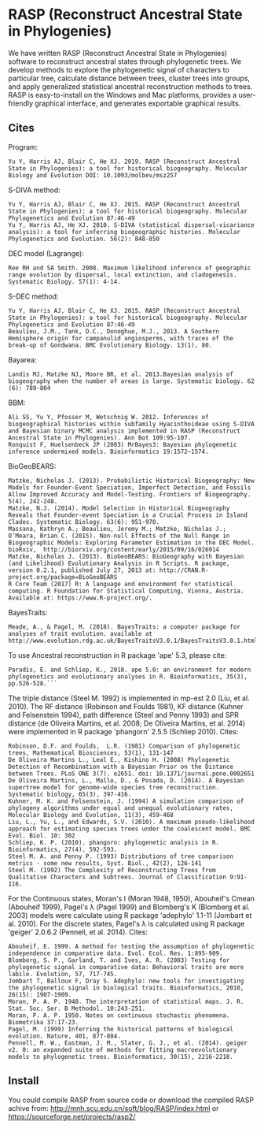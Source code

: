 ﻿# RASP (Reconstruct Ancestral State in Phylogenies) 

We have written RASP (Reconstruct Ancestral State in Phylogenies) software to reconstruct ancestral states through phylogenetic trees. We develop methods to explore the phylogenetic signal of characters to particular tree, calculate distance between trees, cluster trees into groups, and apply generalized statistical ancestral reconstruction methods to trees.
RASP is easy-to-install on the Windows and Mac platforms, provides a user-friendly graphical interface, and generates exportable graphical results.


## Cites

Program:
```
Yu Y, Harris AJ, Blair C, He XJ. 2019. RASP (Reconstruct Ancestral State in Phylogenies): a tool for historical biogeography. Molecular Biology and Evolution DOI: 10.1093/molbev/msz257
```
S-DIVA method:
```
Yu Y, Harris AJ, Blair C, He XJ. 2015. RASP (Reconstruct Ancestral State in Phylogenies): a tool for historical biogeography. Molecular Phylogenetics and Evolution 87:46-49
Yu Y, Harris AJ, He XJ. 2010. S-DIVA (statistical dispersal-vicariance analysis): a tool for inferring biogeographic histories. Molecular Phylogenetics and Evolution. 56(2): 848-850
```
DEC model (Lagrange):
```
Ree RH and SA Smith. 2008. Maximum likelihood inference of geographic range evolution by dispersal, local extinction, and cladogenesis. Systematic Biology. 57(1): 4-14. 
```
S-DEC method:
```
Yu Y, Harris AJ, Blair C, He XJ. 2015. RASP (Reconstruct Ancestral State in Phylogenies): a tool for historical biogeography. Molecular Phylogenetics and Evolution 87:46-49
Beaulieu, J.M., Tank, D.C., Donoghue, M.J., 2013. A Southern Hemisphere origin for campanulid angiosperms, with traces of the break-up of Gondwana. BMC Evolutionary Biology. 13(1), 80. 
```
Bayarea:
```
Landis MJ, Matzke NJ, Moore BR, et al. 2013.Bayesian analysis of biogeography when the number of areas is large. Systematic biology. 62 (6): 789-804 
```
BBM:
```
Ali SS, Yu Y, Pfosser M, Wetschnig W. 2012. Inferences of biogeographical histories within subfamily Hyacinthoideae using S-DIVA and Bayesian binary MCMC analysis implemented in RASP (Reconstruct Ancestral State in Phylogenies). Ann Bot 109:95-107.
Ronquist F, Huelsenbeck JP (2003) MrBayes3: Bayesian phylogenetic inference undermixed models. Bioinformatics 19:1572–1574.
```
BioGeoBEARS:
```
Matzke, Nicholas J. (2013). Probabilistic Historical Biogeography: New Models for Founder-Event Speciation, Imperfect Detection, and Fossils Allow Improved Accuracy and Model-Testing. Frontiers of Biogeography. 5(4), 242-248. 
Matzke, N.J. (2014). Model Selection in Historical Biogeography Reveals that Founder-event Speciation is a Crucial Process in Island Clades. Systematic Biology. 63(6): 951-970.
Massana, Kathryn A.; Beaulieu, Jeremy M.; Matzke, Nicholas J.; O’Meara, Brian C. (2015). Non-null Effects of the Null Range in Biogeographic Models: Exploring Parameter Estimation in the DEC Model. bioRxiv,  http://biorxiv.org/content/early/2015/09/16/026914
Matzke, Nicholas J. (2013). BioGeoBEARS: BioGeography with Bayesian (and Likelihood) Evolutionary Analysis in R Scripts. R package, version 0.2.1, published July 27, 2013 at: http://CRAN.R-project.org/package=BioGeoBEARS
R Core Team (2017) R: A language and environment for statistical computing. R Foundation for Statistical Computing, Vienna, Austria. Available at: https://www.R-project.org/. 
```
BayesTraits:
```
Meade, A., & Pagel, M. (2018). BayesTraits: a computer package for analyses of trait evolution. available at http://www.evolution.rdg.ac.uk/BayesTraitsV3.0.1/BayesTraitsV3.0.1.html```
```
To use Ancestral reconstruction in R package 'ape' 5.3, please cite:
```
Paradis, E. and Schliep, K., 2018. ape 5.0: an environment for modern phylogenetics and evolutionary analyses in R. Bioinformatics, 35(3), pp.526-528.```
```
The triple distance (Steel M. 1992) is implemented in mp-est 2.0 (Liu, et al. 2010). The RF distance (Robinson and Foulds 1981), KF distance (Kuhner and Felsenstein 1994), path difference (Steel and Penny 1993) and SPR distance (de Oliveira Martins, et al. 2008; De Oliveira Martins, et al. 2014) were implemented in R package 'phangorn' 2.5.5 (Schliep 2010).
Cites:
```
Robinson, D.F. and Foulds,  L.R. (1981) Comparison of phylogenetic trees, Mathematical Biosciences, 53(1), 131-147
De Oliveira Martins L., Leal E., Kishino H. (2008) Phylogenetic Detection of Recombination with a Bayesian Prior on the Distance between Trees. PLoS ONE 3(7). e2651. doi: 10.1371/journal.pone.0002651
De Oliveira Martins, L., Mallo, D., & Posada, D. (2014). A Bayesian supertree model for genome-wide species tree reconstruction. Systematic biology, 65(3), 397-416.
Kuhner, M. K. and Felsenstein, J. (1994) A simulation comparison of phylogeny algorithms under equal and unequal evolutionary rates, Molecular Biology and Evolution, 11(3), 459-468
Liu, L., Yu, L., and Edwards, S.V. (2010). A maximum pseudo-likelihood approach for estimating species trees under the coalescent model. BMC Evol. Biol. 10: 302
Schliep, K. P. (2010). phangorn: phylogenetic analysis in R. Bioinformatics, 27(4), 592-593.
Steel M. A. and Penny P. (1993) Distributions of tree comparison metrics - some new results, Syst. Biol., 42(2), 126-141
Steel M. (1992) The Complexity of Reconstructing Trees from Qualitative Characters and Subtrees. Journal of Classification 9:91-116.
```
For the Continuous states, Moran's I (Moran 1948, 1950), Abouheif's Cmean (Abouheif 1999), Pagel's λ (Pagel 1999) and Blomberg's K (Blomberg et al. 2003) models were calculate using R package 'adephylo' 1.1-11 (Jombart et al. 2010).
For the discrete states, Pagel's λ is calculated using R package 'geiger' 2.0.6.2 (Pennell, et al. 2014).
Cites:
```
Abouheif, E. 1999. A method for testing the assumption of phylogenetic independence in comparative data. Evol. Ecol. Res. 1:895-909.
Blomberg, S. P., Garland, T. and Ives, A. R. (2003) Testing for phylogenetic signal in comparative data: Behavioral traits are more labile. Evolution, 57, 717-745.
Jombart T, Balloux F, Dray S. Adephylo: new tools for investigating the phylogenetic signal in biological traits. Bioinformatics, 2010, 26(15): 1907-1909.
Moran, P. A. P. 1948. The interpretation of statistical maps. J. R. Stat. Soc. Ser. B Methodol. 10:243-251.
Moran, P. A. P. 1950. Notes on continuous stochastic phenomena. Biometrika 37:17-23.
Pagel, M. (1999) Inferring the historical patterns of biological evolution. Nature, 401, 877-884.
Pennell, M. W., Eastman, J. M., Slater, G. J., et al. (2014). geiger v2. 0: an expanded suite of methods for fitting macroevolutionary models to phylogenetic trees. Bioinformatics, 30(15), 2216-2218.
```

## Install

You could compile RASP from source code or download the compiled RASP achive from:
    http://mnh.scu.edu.cn/soft/blog/RASP/index.html
	 or 
	https://sourceforge.net/projects/rasp2/
